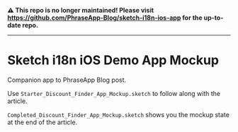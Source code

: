 **⚠️ This repo is no longer maintained! Please visit https://github.com/PhraseApp-Blog/sketch-i18n-ios-app for the up-to-date repo.**

---

# Sketch i18n iOS Demo App Mockup

Companion app to PhraseApp Blog post.

Use `Starter_Discount_Finder_App_Mockup.sketch` to follow along with the article.

`Completed_Discount_Finder_App_Mockup.sketch` shows you the mockup state at the end of the article.
